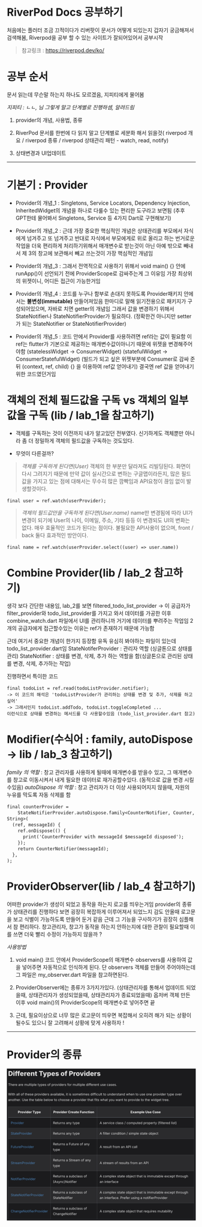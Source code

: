 # RiverPod Docs 공부하기

처음에는 플러터 조금 끄적이다가 리버팟이 문서가 어떻게 되있는지 갑자기 궁금해져서 검색해봄, Riverpod을 공부 할 수 있는 사이트가 잘되어있어서 공부시작
> 참고링크 :   https://riverpod.dev/ko/

# 공부 순서
문서 읽는데 무슨말 하는지 하나도 모르겠음,
지피티에게 물어봄

_지피티 : ㄴㄴ, 님 그렇게 말고 단계별로 진행하셈, 알려드림_

1. provider의 개념, 사용법, 종류

2. RiverPod 문서를 한번에 다 읽지 말고 단계별로 세분화 해서 읽을것( riverpod 개요 / riverpod 종류 / riverpod 상태관리 패턴 - watch, read, notify)

3. 상태변경과 UI업데이트

---

# 기본기 : Provider
- Provider의 개념_1 : Singletons, Service Locators, Dependency Injection, InheritedWidget의 개념을 하나로 다룰수 있는 편리한 도구라고 보면됨
(추후 GPT한테 물어봐서 Singletons, Service 등 4가지 Dart로 구현해보기) 

- Provider의 개념_2 : 근데 가장 중요한 핵심적인 개념은 상태관리를 부모에서 자식에게 넘겨주고 또 넘겨주고 반대로 자식에서 부모에게로 위로 올리고 하는 번거로운 작업을 더욱  편리하게 처리하기위해서 매개변수로 받는것이 아닌 아예 밖으로 빼내서 제 3의 창고에 보관해서 빼고 쓰는것이 가장 핵심적인 개념임

- Provider의 개념_3 : 그래서 전역적으로 사용하기 위해서 void main() {} 안에 runApp()이 선언되기 전에 ProviderScope로 감싸주는게 그 이유임 가장 최상위의 위젯이니, 어디든 접근이 가능한거임

- Provider의 개념_4 : 코드를 누구나 함부로 손대지 못하도록 Provider패키지 안에서는 __불변성(immutable)__ 만들어져있음 한마디로 말해 읽기전용으로 패키지가 구성되어있으며, 자바로 치면 getter의 개념임
그래서 값을 변경하기 위해서 StateNotifier나 StateNotifierProvider가 필요하다.
(정확한건 아니지만 setter가 되는 StateNotifier or StateNotifierProvider)

- Provider의 개념_5 : 코드 안에서 Provider를 사용하려면 ref라는 값이 필요함
이 ref는 flutter가 기본으로 제공하는 매개변수값이아니기 때문에 위젯을 변경해주어야함
(statelessWidget -> ConsumerWidget)
(statefulWidget -> ConsumerStatefulWidget)
(빌드가 되고 싶은 위젯부분에 Consumer로 감싸 준뒤 (context, ref, child) {} 을 이용하여 ref값 얻어내기)
결국엔 ref 값을 얻어내기 위한 코드였던거임

# 객체의 전체 필드값을 구독 vs 객체의 일부 값을 구독 (lib / lab_1을 참고하기)
- 객체를 구독하는 것이 이전까지 내가 알고있던 전부였다. 신기하게도 객체뿐만 아니라 좀 더 정밀하게 객체의 필드값을 구독하는 것도있다.

- 무엇이 다른걸까?

> _객체를 구독하게 된다면(User)_
객체의 한 부분만 달라져도 리빌딩된다. 화면이 다시 그려지기 때문에 만약 값이 실시간으로 변하는 구글맵이라든지, 많은 필드값을 가지고 있는 점에 대해서는 무수히 많은 깜빡임과 API요청이 끊임 없이 발생할것이다.
```
final user = ref.watch(userProvider); 
```

>  _객체의 필드값만을 구독하게 된다면(User.name)_
name만 변경됨에 따라 UI가 변경이 되기에 User의 나이, 이메일, 주소, 기타 등등 이 변경되도 UI의 변화는 없다. 매우 효율적인 코드가 된다는 점이다. 불필요한 API사용이 없으며, front / back 둘다 효과적인 방안이다. 
```
final name = ref.watch(userProvider.select((user) => user.name))
```
# Combine Provider(lib / lab_2 참고하기)
생각 보다 간단한 내용임, lab_2를 보면 filtered_todo_list_provider -> 이 공급자가 filter_provider와 todo_list_provider를 가지고 와서 데이터를 가공한 이후 combine_watch.dart 파일에서 UI를 관리하니까 거기에 데이터를 뿌려주는 작업임
2개의 공급자에게 접근할수있는 이유는 ref가 존재하기 때문에 가능함

근데 여기서 중요한 개념이 한가지 등장함 
유독 유심히 봐야하는 파일이 있는데 todo_list_provider.dart임
StateNotiferProvider :  관리자 역할 (싱글톤으로 상태를 관리)
StateNotifier : 상태를 변경, 삭제, 추가 하는 역할을 함(싱글톤으로 관리된 상태를 변경, 삭제, 추가하는 작업)

진행하면서 특이한 코드
```
final todoList = ref.read(todoListProvider.notifier);
-> 이 코드의 해석은 'todoListProvider가 관리하는 상태를 변경 및 추가, 삭제를 하고싶어'
-> 그래서인지 todoList.addTodo, todoList.toggleCompleted ... 
이런식으로 상태를 변경하는 메서드를 다 사용할수있음 (todo_list_provider.dart 참고)
``` 
# Modifier(수식어 : family, autoDispose -> lib / lab_3 참고하기)
_family 의 역할_ : 창고 관리자를 사용하게 될때에 매개변수를 받을수 있고,
그 매개변수를 창고로 이동시켜서 내게 필요한 데이터로 재가공할수있다.
(동적으로 값을 변경 시킬수있음)
_autoDispose 의 역할_ : 창고 관리자가 더 이상 사용되어지지 않을때, 자원의 누유를 막도록 자동 삭제를 함 
```
final counterProvider =
    StateNotifierProvider.autoDispose.family<CounterNotifier, Counter, String>(
  (ref, messageId) {
    ref.onDispose(() {
      print('CounterProvider with messageId $messageId disposed');
    });
    return CounterNotifier(messageId);
  },
);
```

# ProviderObserver(lib / lab_4 참고하기)
어떠한 provider가 생성이 되었고 동작을 하는지 로고를 띄우는거임
provider의 종류가 상태관리를 진행하다 보면 굉장히 복잡하게 이루어져서 되었느지 감도 안올때 로고문을 보고 식별이 가능하도록 만들어 둔거 같음
근데 그 기능을 구사하기가 굉장히 심플해서 참 편리하다.
창고관리자, 창고가 동작을 하는지 안하는지에 대한 관찰이 필요할때 이를 쓰면 더욱 빨리 수정이 가능하지 않을까 ?

_사용방법_
1. void main()  코드 안에서 ProviderScope의 매개변수 observers를 사용하여 값을 넣어주면 자동적으로 인식하게 된다.
단 observers 객체를 만들어 주어야하는데 그 파일은 my_observer.dart 파일을 참고하면된다.

2. ProviderObserver에는 종류가 3가지가있다. (상태관리자를 통해서 업데이트 되었을때, 상태관리자가 생성되었을때, 상태관리자가 종료되었을때)
옵저버 객체 만든 이후 void main()의 ProviderScope의 매개변수로 넣어주면 끝

3. 근데, 필요이상으로 너무 많은 로고문이 띄우면 복잡해서 오히려 해가 되는 상황이 될수도 있으니 잘 고려해서 상황에 맞게 사용하자 ! 
---
# Provider의 종류
![alt text](providers.png)
